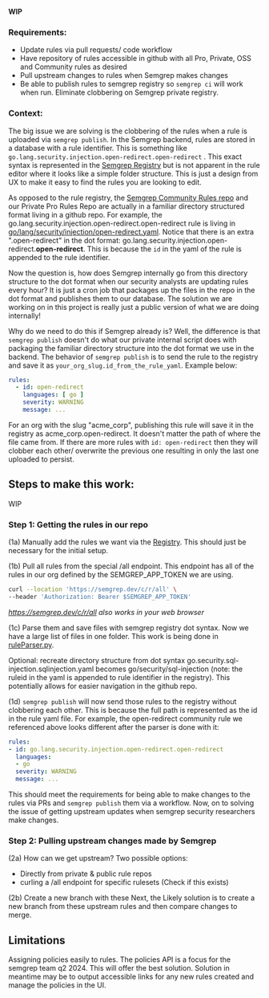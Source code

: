 **WIP**

### Requirements:
- Update rules via pull requests/ code workflow
- Have repository of rules accessible in github with all Pro, Private, OSS and Community rules as desired
- Pull upstream changes to rules when Semgrep makes changes 
- Be able to publish rules to semgrep registry so `semgrep ci` will work when run. Eliminate clobbering on Semgrep private registry.

### Context: 

The big issue we are solving is the clobbering of the rules when a rule is uploaded via `semgrep publish`. In the Semgrep backend, rules are stored in a database with a rule identifier. This is something like `go.lang.security.injection.open-redirect.open-redirect` . This exact syntax is represented in the [Semgrep Registry](https://semgrep.dev/r?q=go.lang.security.injection.open-redirect.open-redirect) but is not apparent in the rule editor where it looks like a simple folder structure. This is just a design from UX to make it easy to find the rules you are looking to edit.

As opposed to the rule registry, the [Semgrep Community Rules repo](https://github.com/semgrep/semgrep-rules) and our Private Pro Rules Repo are actually in a familiar directory structured format living in a github repo. For example, the go.lang.security.injection.open-redirect.open-redirect rule is living in [go/lang/security/injection/open-redirect.yaml](https://github.com/semgrep/semgrep-rules/blob/develop/go/lang/security/injection/open-redirect.yaml). Notice that there is an extra ".open-redirect" in the dot format: go.lang.security.injection.open-redirect.**open-redirect**. This is because the `id` in the yaml of the rule is appended to the rule identifier.

Now the question is, how does Semgrep internally go from this directory structure to the dot format when our security analysts are updating rules every hour? It is just a cron job that packages up the files in the repo in the dot format and publishes them to our database. The solution we are working on in this project is really just a public version of what we are doing internally!

Why do we need to do this if Semgrep already is? Well, the difference is that `semgrep publish` doesn't do what our private internal script does with packaging the familiar directory structure into the dot format we use in the backend. The behavior of `semgrep publish` is to send the rule to the registry and save it as `your_org_slug.id_from_the_rule_yaml`. Example below:

```yaml
rules:
  - id: open-redirect
    languages: [ go ]
    severity: WARNING
    message: ...
```

For an org with the slug "acme_corp", publishing this rule will save it in the registry as acme_corp.open-redirect. It doesn't matter the path of where the file came from. If there are more rules with `id: open-redirect` then they will clobber each other/ overwrite the previous one resulting in only the last one uploaded to persist.


## Steps to make this work:
WIP

### Step 1: Getting the rules in our repo

(1a) Manually add the rules we want via the [Registry](https://semgrep.dev/explore). This should just be necessary for the initial setup. 

(1b) Pull all rules from the special /all endpoint. This endpoint has all of the rules in our org defined by the SEMGREP_APP_TOKEN we are using.

```bash
curl --location 'https://semgrep.dev/c/r/all' \
--header 'Authorization: Bearer $SEMGREP_APP_TOKEN'
```
*https://semgrep.dev/c/r/all also works in your web browser*

(1c) Parse them and save files with semgrep registry dot syntax. Now we have a large list of files in one folder.
This work is being done in [ruleParser.py](https://github.com/ekufta0530/rulesAsCode/blob/main/ruleParser.py).

Optional: recreate directory structure from dot syntax go.security.sql-injection.sqlinjection.yaml becomes go/security/sql-injection (note: the ruleid in the yaml is appended to rule identifier in the registry). This potentially allows for easier navigation in the github repo. 

(1d) `semgrep publish` will now send those rules to the registry without clobbering each other. This is because the full path is represented as the id in the rule yaml file. For example, the open-redirect community rule we referenced above looks different after the parser is done with it:

```yaml
rules:
- id: go.lang.security.injection.open-redirect.open-redirect
  languages:
  - go
  severity: WARNING
  message: ...
```

This should meet the requirements for being able to make changes to the rules via PRs and `semgrep publish` them via a workflow. Now, on to solving the issue of getting upstream updates when semgrep security researchers make changes.

### Step 2: Pulling upstream changes made by Semgrep

(2a) How can we get upstream? Two possible options:
- Directly from private & public rule repos
- curling a /all endpoint for specific rulesets (Check if this exists)

(2b) Create a new branch with these 
Next, the 
Likely solution is to create a new branch from these upstream rules and then compare changes to merge. 




## Limitations

Assigning policies easily to rules. The policies API is a focus for the semgrep team q2 2024. This will offer the best solution. Solution in meantime may be to output accessible links for any new rules created and manage the policies in the UI. 